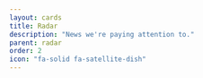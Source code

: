 ```yaml
---
layout: cards
title: Radar
description: "News we're paying attention to."
parent: radar
order: 2
icon: "fa-solid fa-satellite-dish"
---
```


